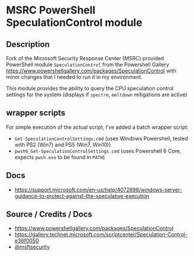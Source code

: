 MSRC PowerShell SpeculationControl module
=========================================

## Description

Fork of the Microsoft Security Response Center (MSRC) provided PowerShell module `SpeculationControl` from the Powershell Gallery https://www.powershellgallery.com/packages/SpeculationControl with minor changes that I needed to run it in my environment.

This module provides the ability to query the CPU speculation control settings for the system (displays if `spectre`, `meltdown` mitigations are active)

## wrapper scripts
For simple execution of the actual script, I've added a batch wrapper script:
- `Get-SpeculationControlSettings.cmd` (uses Windows Powershell, tested with PS2 (Win7) and PS5 (Win7, Win10))
- `pwsh6_Get-SpeculationControlSettings.cmd` (uses Powershell 6 Core, expects `pwsh.exe` to be found in `PATH`)

## Docs
* https://support.microsoft.com/en-us/help/4072698/windows-server-guidance-to-protect-against-the-speculative-execution

## Source / Credits / Docs
* https://www.powershellgallery.com/packages/SpeculationControl
* https://gallery.technet.microsoft.com/scriptcenter/Speculation-Control-e36f0050
* [@msftsecurity](https://twitter.com/msftsecurity)
